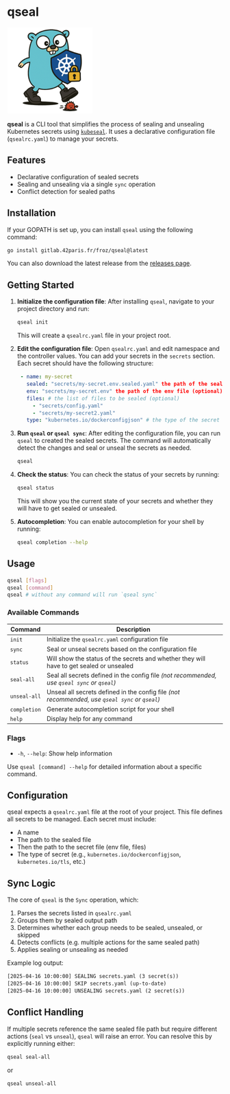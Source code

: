 # qseal

<img src="resources/gopher.png" alt="Gopher" width="200"/>

**qseal** is a CLI tool that simplifies the process of sealing and unsealing Kubernetes secrets using [`kubeseal`](https://github.com/bitnami-labs/sealed-secrets). It uses a declarative configuration file (`qsealrc.yaml`) to manage your secrets.

## Features

- Declarative configuration of sealed secrets
- Sealing and unsealing via a single `sync` operation
- Conflict detection for sealed paths

## Installation

If your GOPATH is set up, you can install `qseal` using the following command:

```bash
go install gitlab.42paris.fr/froz/qseal@latest
```

You can also download the latest release from the [releases page](https://gitlab.42paris.fr/froz/qseal/-/releases).

## Getting Started

1. **Initialize the configuration file**:
   After installing `qseal`, navigate to your project directory and run:

   ```bash
   qseal init
   ```

   This will create a `qsealrc.yaml` file in your project root.

2. **Edit the configuration file**:
   Open `qsealrc.yaml` and edit namespace and the controller values. You can add your secrets in the `secrets` section. Each secret should have the following structure:

   ```yaml
    - name: my-secret
      sealed: "secrets/my-secret.env.sealed.yaml" the path of the sealed secrets (optional) default to {{secret_name}}.sealed.yaml
      env: "secrets/my-secret.env" the path of the env file (optional)
      files: # the list of files to be sealed (optional)
        - "secrets/config.yaml"
        - "secrets/my-secret2.yaml"
      type: "kubernetes.io/dockerconfigjson" # the type of the secret (optional) default to Opaque
   ```

3. **Run `qseal` or `qseal sync`**:
   After editing the configuration file, you can run `qseal` to created the sealed secrets. The command will automatically detect the changes and seal or unseal the secrets as needed.

   ```bash
   qseal
   ```

4. **Check the status**:
   You can check the status of your secrets by running:

   ```bash
   qseal status
   ```

   This will show you the current state of your secrets and whether they will have to get sealed or unsealed.

5. **Autocompletion**:
   You can enable autocompletion for your shell by running:

   ```bash
   qseal completion --help
   ```

## Usage

```bash
qseal [flags]
qseal [command]
qseal # without any command will run `qseal sync`
```

### Available Commands

| Command      | Description                                                                                    |
| ------------ | ---------------------------------------------------------------------------------------------- |
| `init`       | Initialize the `qsealrc.yaml` configuration file                                               |
| `sync`       | Seal or unseal secrets based on the configuration file                                         |
| `status`     | Will show the status of the secrets and whether they will have to get sealed or unsealed       |
| `seal-all`   | Seal all secrets defined in the config file _(not recommended, use `qseal sync` or `qseal`)_   |
| `unseal-all` | Unseal all secrets defined in the config file _(not recommended, use `qseal sync` or `qseal`)_ |
| `completion` | Generate autocompletion script for your shell                                                  |
| `help`       | Display help for any command                                                                   |

### Flags

- `-h`, `--help`: Show help information

Use `qseal [command] --help` for detailed information about a specific command.

## Configuration

qseal expects a `qsealrc.yaml` file at the root of your project. This file defines all secrets to be managed. Each secret must include:

- A name
- The path to the sealed file
- Then the path to the secret file (env file, files)
- The type of secret (e.g., `kubernetes.io/dockerconfigjson`, `kubernetes.io/tls`, etc.)

## Sync Logic

The core of `qseal` is the `Sync` operation, which:

1. Parses the secrets listed in `qsealrc.yaml`
2. Groups them by sealed output path
3. Determines whether each group needs to be sealed, unsealed, or skipped
4. Detects conflicts (e.g. multiple actions for the same sealed path)
5. Applies sealing or unsealing as needed

Example log output:

```txt
[2025-04-16 10:00:00] SEALING secrets.yaml (3 secret(s))
[2025-04-16 10:00:00] SKIP secrets.yaml (up-to-date)
[2025-04-16 10:00:00] UNSEALING secrets.yaml (2 secret(s))
```

## Conflict Handling

If multiple secrets reference the same sealed file path but require different actions (`seal` vs `unseal`), `qseal` will raise an error. You can resolve this by explicitly running either:

```bash
qseal seal-all
```

or

```bash
qseal unseal-all
```
